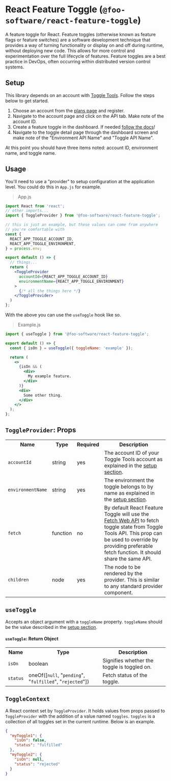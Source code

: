 # React Feature Toggle (`@foo-software/react-feature-toggle`)

A feature toggle for React. Feature toggles (otherwise known as feature flags or feature switches) are a software development technique that provides a way of turning functionality or display on and off during runtime, without deploying new code. This allows for more control and experimentation over the full lifecycle of features. Feature toggles are a best practice in DevOps, often occurring within distributed version control systems.

## Setup

This library depends on an account with [Toggle Tools](https://www.toggle.tools/). Follow the steps below to get started.

1. Choose an account from the [plans page](https://www.toggle.tools/pricing) and register.
2. Navigate to the account page and click on the API tab. Make note of the account ID.
3. Create a feature toggle in the dashboard. If needed [follow the docs](https://www.foo.software/toggle-tools-how-to-create-a-feature-toggle/)!
4. Navigate to the toggle detail page through the dashboard screen and make note of the "Environment API Name" and "Toggle API Name".

At this point you should have three items noted: account ID, environment name, and toggle name.

## Usage

You'll need to use a "provider" to setup configuration at the application level. You could do this in `App.js` for example.

> App.js

```jsx
import React from 'react';
// other imports...
import { ToggleProvider } from '@foo-software/react-feature-toggle';

// this is just an example, but these values can come from anywhere
// you're comfortable with
const {
  REACT_APP_TOGGLE_ACCOUNT_ID,
  REACT_APP_TOGGLE_ENVIRONMENT,
} = process.env;

export default () => {
  // things...
  return (
    <ToggleProvider
      accountId={REACT_APP_TOGGLE_ACCOUNT_ID}
      environmentName={REACT_APP_TOGGLE_ENVIRONMENT}
    >
      {/* all the things here */}
    </ToggleProvider>
  )
};
```

With the above you can use the `useToggle` hook like so.

> Example.js

```jsx
import { useToggle } from '@foo-software/react-feature-toggle';

export default () => {
  const { isOn } = useToggle({ toggleName: 'example' });

  return (
    <>
      {isOn && (
        <div>
          My example feature.
        </div>
      )}
      <div>
        Some other thing.
      </div>
    </>
  );
};
```

## `ToggleProvider`: Props

<table>
  <tr>
    <th>Name</th>
    <th>Type</th>
    <th>Required</th>
    <th>Description</th>
  </tr>
  <tr>
    <td><code>accountId</code></td>
    <td>string</td>
    <td>yes</td>
    <td>The account ID of your Toggle Tools account as explained in the <a href="#setup">setup section</a>.</td>
  </tr>
  <tr>
    <td><code>environmentName</code></td>
    <td>string</td>
    <td>yes</td>
    <td>The environment the toggle belongs to by name as explained in the <a href="#setup">setup section</a>.</td>
  </tr>
  <tr>
    <td><code>fetch</code></td>
    <td>function</td>
    <td>no</td>
    <td>By default React Feature Toggle will use the <a href="https://developer.mozilla.org/en-US/docs/Web/API/Fetch_API">Fetch Web API</a> to fetch toggle state from Toggle Tools API. This prop can be used to override by providing preferable fetch function. It should share the same API.</td>
  </tr>
  <tr>
    <td><code>children</code></td>
    <td>node</td>
    <td>yes</td>
    <td>The node to be rendered by the provider. This is similar to any standard provider component.</td>
  </tr>
</table>

## `useToggle`

Accepts an object argument with a `toggleName` property. `toggleName` should be the value described in the [setup section](#setup).

#### `useToggle`: Return Object

<table>
  <tr>
    <th>Name</th>
    <th>Type</th>
    <th>Description</th>
  </tr>
  <tr>
    <td><code>isOn</code></td>
    <td>boolean</td>
    <td>Signifies whether the toggle is toggled on.</td>
  </tr>
  <tr>
    <td><code>status</code></td>
    <td>oneOf([<code>null</code>, "<code>pending</code>", "<code>fulfilled</code>", "<code>rejected</code>"])</td>
    <td>Fetch status of the toggle.</td>
  </tr>
</table>

## `ToggleContext`

A React context set by `ToggleProvider`. It holds values from props passed to `ToggleProvider` with the addition of a value named `toggles`. `toggles` is a collection of all toggles set in the current runtime. Below is an example.

```json
{
  "myToggle1": {
    "isOn": false,
    "status": "fulfilled"
  },
  "myToggle2": {
    "isOn": null,
    "status": "rejected"
  }
}
```
